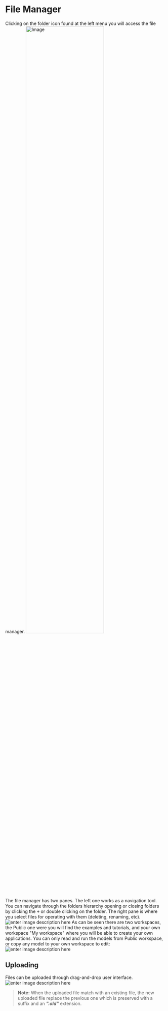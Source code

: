 # File Manager
Clicking on the folder icon found at the left menu you will access the file manager.
<img alt="Image" title="icon coco" src="http://img.pyplan.org/FileManger-Open_small.png" width="70%"/>

The file manager has two panes. The left one works as a navigation tool. You can navigate through the folders hierarchy opening or closing folders by clicking the <kbd>+</kbd> or double clicking on the folder.
The right pane is where you select files for operating with them (deleting, renaming, etc).
![enter image description here](http://img.pyplan.org/FileManager-home.png)
As can be seen there are two workspaces, the Public one were you will find the examples and tutorials, and your own workspace "My workspace" where you will be able to create your own applications.
You can only read and run the models from Public workspace, or copy any model to your own workspace to edit:
![enter image description here](http://img.pyplan.org/FileManager-CopyIn.png)

## Uploading
Files can be uploaded through drag-and-drop user interface.
![enter image description here](http://img.pyplan.org/FileManager-upload.gif)
> **Note:** When the uploaded file match with an existing file, the new uploaded file replace the previous one which is preserved with a suffix and an ***".old"*** extension.

<!--stackedit_data:
eyJoaXN0b3J5IjpbLTY3OTc5MzQ0MywtMTM5NTkxMjkxNSwxNz
Q5ODQ3MjUzLC0xNTIwNjcyOTAxLDc2ODE2MzQ2NiwtNjA3NTI0
OTY0LDU2NjU3OTY2NiwtMjExNTA4NjUwMiwxNDUzMDE0MjgyLC
02MjA4NjIzMzcsLTE1ODU1NjAwMDYsMTQwNTE5MzE0OCwxNDQy
NDA5ODYxLDgyMjQzNTU0NCwyMDcyMjk0MjkxLC0yODc5OTIyMj
QsMTc0MzE4MTcwNywtMTIyMTg1OTgwMyw0NjA5OTk4MjgsLTI5
MzAyNTMxNl19
-->